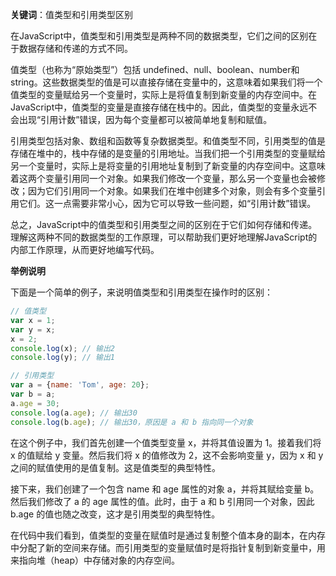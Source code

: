**关键词**：值类型和引用类型区别

在JavaScript中，值类型和引用类型是两种不同的数据类型，它们之间的区别在于数据存储和传递的方式不同。

值类型（也称为“原始类型”）包括 undefined、null、boolean、number和string。这些数据类型的值是可以直接存储在变量中的，这意味着如果我们将一个值类型的变量赋给另一个变量时，实际上是将值复制到新变量的内存空间中。在JavaScript中，值类型的变量是直接存储在栈中的。因此，值类型的变量永远不会出现“引用计数”错误，因为每个变量都可以被简单地复制和赋值。

引用类型包括对象、数组和函数等复杂数据类型。和值类型不同，引用类型的值是存储在堆中的，栈中存储的是变量的引用地址。当我们把一个引用类型的变量赋给另一个变量时，实际上是将变量的引用地址复制到了新变量的内存空间中。这意味着这两个变量引用同一个对象。如果我们修改一个变量，那么另一个变量也会被修改；因为它们引用同一个对象。如果我们在堆中创建多个对象，则会有多个变量引用它们。这一点需要非常小心，因为它可以导致一些问题，如“引用计数”错误。

总之，JavaScript中的值类型和引用类型之间的区别在于它们如何存储和传递。理解这两种不同的数据类型的工作原理，可以帮助我们更好地理解JavaScript的内部工作原理，从而更好地编写代码。

**举例说明**

下面是一个简单的例子，来说明值类型和引用类型在操作时的区别：

```js
// 值类型
var x = 1;
var y = x;
x = 2;
console.log(x); // 输出2 
console.log(y); // 输出1

// 引用类型
var a = {name: 'Tom', age: 20};
var b = a;
a.age = 30;
console.log(a.age); // 输出30 
console.log(b.age); // 输出30，原因是 a 和 b 指向同一个对象
```

在这个例子中，我们首先创建一个值类型变量 x，并将其值设置为 1。接着我们将 x 的值赋给 y 变量。然后我们将 x 的值修改为 2，这不会影响变量 y，因为 x 和 y 之间的赋值使用的是值复制。这是值类型的典型特性。

接下来，我们创建了一个包含 name 和 age 属性的对象 a，并将其赋给变量 b。然后我们修改了 a 的 age 属性的值。此时，由于 a 和 b 引用同一个对象，因此 b.age 的值也随之改变，这才是引用类型的典型特性。

在代码中我们看到，值类型的变量在赋值时是通过复制整个值本身的副本，在内存中分配了新的空间来存储。而引用类型的变量赋值时是将指针复制到新变量中，用来指向堆（heap）中存储对象的内存空间。

